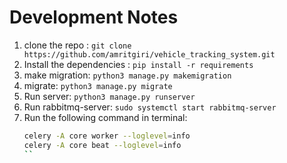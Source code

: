 # Development Notes

1. clone the repo : `git clone https://github.com/amritgiri/vehicle_tracking_system.git`
2. Install the dependencies : `pip install -r requirements`
3. make migration: `python3 manage.py makemigration`
4. migrate: `python3 manage.py migrate`
5. Run server: `python3 manage.py runserver`
6. Run rabbitmq-server: `sudo systemctl start rabbitmq-server`
7. Run the following command in terminal: 
    ```bash
    celery -A core worker --loglevel=info
    celery -A core beat --loglevel=info
    ``
